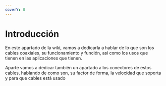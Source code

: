 ```yaml
---
coverY: 0
---
```


# Introducción

En este apartado de la wiki, vamos a dedicarla a hablar de lo que son los cables coaxiales, su funcionamiento y función, así como los usos que tienen en las aplicaciones que tienen.



Aparte vamos a dedicar también un apartado a los conectores de estos cables, hablando de como son, su factor de forma, la velocidad que soporta y para que cables está usado
